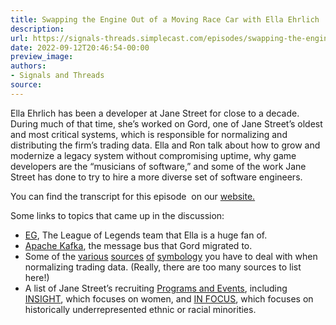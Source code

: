 ```yaml
---
title: Swapping the Engine Out of a Moving Race Car with Ella Ehrlich
description:
url: https://signals-threads.simplecast.com/episodes/swapping-the-engine-out-of-a-moving-race-car-with-ella-ehrlich-WWjYmqQI
date: 2022-09-12T20:46:54-00:00
preview_image:
authors:
- Signals and Threads
source:
---
```


<p>Ella Ehrlich has been a developer at Jane Street for close to a decade. During much of that time, she’s worked on Gord, one of Jane Street’s oldest and most critical systems, which is responsible for normalizing and distributing the firm’s trading data. Ella and Ron talk about how to grow and modernize a legacy system without compromising uptime, why game developers are the “musicians of software,” and some of the work Jane Street has done to try to hire a more diverse set of software engineers.</p><p>You can find the transcript for this episode &nbsp;on our <a href="https://signalsandthreads.com/swapping-the-engine-out-of-a-moving-race-car" target="_blank">website.</a></p><p>Some links to topics that came up in the discussion:</p><ul><li><a href="https://lol.fandom.com/wiki/Evil_Geniuses.NA">EG</a>, The League of Legends team that Ella is a huge fan of.</li><li><a href="https://kafka.apache.org/">Apache Kafka</a>, the message bus that Gord migrated to.</li><li>Some of the <a href="https://www.openfigi.com/">various</a> <a href="https://en.wikipedia.org/wiki/Reuters_Instrument_Code">sources</a> <a href="https://www.cmegroup.com/tools-information/vendorSymbol.html">of</a> <a href="https://www.isin.org/">symbology</a> you have to deal with when normalizing trading data. (Really, there are too many sources to list here!)</li><li>A list of Jane Street’s recruiting <a href="https://www.janestreet.com/join-jane-street/programs-and-events/">Programs and Events</a>, including <a href="https://www.janestreet.com/join-jane-street/programs-and-events/insight/">INSIGHT</a>, which focuses on women, and <a href="https://www.janestreet.com/join-jane-street/programs-and-events/in-focus/">IN FOCUS</a>, which focuses on historically underrepresented ethnic or racial minorities.</li></ul>

